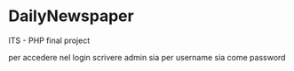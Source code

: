 # DailyNewspaper
ITS - PHP final project

per accedere nel login scrivere admin sia per username sia come password

